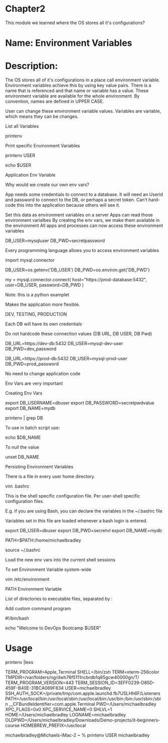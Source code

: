 # Chapter2
This module we learned where the OS stores all it's configurations?

# Name: Environment Variables

# Description: 
The OS stores all of it's configurations in a place call environment variable. Environment variables achieve this by using key value pairs. There is a name that is referenced and that name or variable has a value. These environment variable are available for the whole environment. By convention, names are defined in UPPER CASE.

User can change these environment variable values.
Variables are variable, which means they can be changes.

List all Variables

printenv

Print specific Environment Variables

printenv USER

echo $USER

Application Env Variable

Why would we create our own env vars?

App needs some credentials to connect to a database. It will need an Userid and password to connect to the DB, or perhaps a secret token. Can't hard-code this into the application because others will see it.

Set this data as environment variables on a server
Apps can read those environment varialbes
By creating the env vars, we make them available in the environment
All apps and processes can now access these environment variables

DB_USER=mysqluser
DB_PWD=secretpassword

Every programmimg language allows you to access environment variables

import mysql.connector

DB_USER=os.getenv('DB_USER')
DB_PWD=os.environ.get('DB_PWD')

my = mysql.connector.connect(
  host="https://prod-database:5432",
  user=DB_USER,
  password=DB_PWD
)

Note: this is a python examplet

Makes the application more flexible.

DEV, TESTING, PRODUCTION

Each DB will have its own credentials

Do not hardcode these connection values (DB URL, DB USER, DB Pwd)

DB_URL=https://dev-db:5432
DB_USER=mysql-dev-user
DB_PWD=dev_password

DB_URL=https://prod-db:5432
DB_USER=mysql-prod-user
DB_PWD=prod_password

No need to change application code

Env Vars are very important

Creating Env Vars

export DB_USERNAME=dbuser
export DB_PASSWORD=secretpwdvalue
export DB_NAME=mydb

printenv | grep DB

To use in batch script use:

echo $DB_NAME

To null the value

unset DB_NAME

Persisting Environment Variables

There is a file in every user home directory.

vim .bashrc

This is the shell specific configuration file. Per user-shell specific configuration files.

E.g. if you are using Bash, you can declare the variables in the ~/.bashrc file

Variables set in this file are loaded whenever a bash login is entered.

export DB_USER=dbuser
export DB_PWD=secretvl
export DB_NAME=mydb

PATH=$PATH:/home/michaelbradley

source ~/.bashrc 

Load the new env vars into the current shell sessions

To set Environment Variable system-wide

vim /etc/environment

PATH Environment Variable

List of directories to executable files, separated by :


Add custom command program

#!/bin/bash

echo "Welcome to DevOps Bootcamp $USER"



# Usage

printenv |less

TERM_PROGRAM=Apple_Terminal
SHELL=/bin/zsh
TERM=xterm-256color
TMPDIR=/var/folders/ng/dwh76f5111ncbrdb1q85gcw40000gn/T/
TERM_PROGRAM_VERSION=443
TERM_SESSION_ID=3EFF0239-D85D-459F-B40E-31BCA069F834
USER=michaelbradley
SSH_AUTH_SOCK=/private/tmp/com.apple.launchd.fb7USLHh6F/Listeners
PATH=/usr/local/bin:/usr/local/sbin:/usr/local/bin:/usr/bin:/bin:/usr/sbin:/sbin
__CFBundleIdentifier=com.apple.Terminal
PWD=/Users/michaelbradley
XPC_FLAGS=0x0
XPC_SERVICE_NAME=0
SHLVL=1
HOME=/Users/michaelbradley
LOGNAME=michaelbradley
OLDPWD=/Users/michaelbradley/Downloads/Demo-projects/it-beginners-course
HOMEBREW_PREFIX=/usr/local

michaelbradley@Michaels-iMac-2 ~ % printenv USER
michaelbradley



    